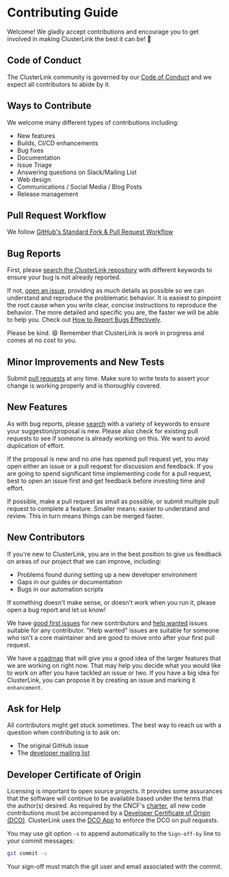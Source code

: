 # Contributing Guide

Welcome! We gladly accept contributions and encourage you to get involved in making
 ClusterLink the best it can be! 💖

## Code of Conduct

The ClusterLink community is governed by our [Code of Conduct](./CODE_OF_CONDUCT.md)
 and we expect all contributors to abide by it.

## Ways to Contribute

We welcome many different types of contributions including:

* New features
* Builds, CI/CD enhancements
* Bug fixes
* Documentation
* Issue Triage
* Answering questions on Slack/Mailing List
* Web design
* Communications / Social Media / Blog Posts
* Release management

<!--
Not everything happens through a GitHub pull request. Please come to our
[meetings](TODO) or [contact us](TODO) and let's discuss how we can work
together. -->

<!--
### Come to Meetings

Absolutely everyone is welcome to come to any of our meetings. You never need an
invite to join us. In fact, we want you to join us, even if you don’t have
anything you feel like you want to contribute. Just being there is enough!

You can find out more about our meetings [here](TODO). You don’t have to turn on
your video. The first time you come, introducing yourself is more than enough.
Over time, we hope that you feel comfortable voicing your opinions, giving
feedback on others’ ideas, and even sharing your own ideas, and experiences.
-->

## Pull Request Workflow

We follow [GitHub's Standard Fork & Pull Request Workflow](https://gist.github.com/Chaser324/ce0505fbed06b947d962)

## Bug Reports

First, please [search the ClusterLink repository](https://github.com/clusterlink-net/clusterlink/issues)
 with different keywords to ensure your bug is not already reported.

If not, [open an issue](https://github.com/clusterlink-net/clusterlink/issues/new), providing as
 much details as possible so we can understand and reproduce the problematic behavior. It is easiest
 to pinpoint the root cause when you write clear, concise instructions to reproduce the behavior.
 The more detailed and specific you are, the faster we will be able to help you. Check out [How to
 Report Bugs Effectively](https://www.chiark.greenend.org.uk/~sgtatham/bugs.html).

Please be kind. :smile: Remember that ClusterLink is work in progress and comes at no cost to you.

## Minor Improvements and New Tests

Submit [pull requests](https://github.com/clusterlink-net/clusterlink/pulls) at any time. Make
 sure to write tests to assert your change is working properly and is thoroughly covered.

## New Features

As with bug reports, please [search](https://github.com/clusterlink-net/clusterlink/issues) with
 a variety of keywords to ensure your suggestion/proposal is new. Please also check for existing pull
 requests to see if someone is already working on this. We want to avoid duplication of effort.

If the proposal is new and no one has opened pull request yet, you may open either an issue or a
 pull request for discussion and feedback. If you are going to spend significant time implementing
 code for a pull request, best to open an issue first and get feedback before investing time and effort.

If possible, make a pull request as small as possible, or submit multiple pull request to complete a
 feature. Smaller means: easier to understand and review. This in turn means things can be merged
 faster.

## New Contributors

If you're new to ClusterLink, you are in the best position to give us feedback on areas of
 our project that we can improve, including:

* Problems found during setting up a new developer environment
* Gaps in our guides or documentation
* Bugs in our automation scripts

If something doesn't make sense, or doesn't work when you run it, please open a
 bug report and let us know!

We have [good first issues](https://github.com/clusterlink-net/clusterlink/issues?q=is%3Aopen+is%3Aissue+label%3A%22good+first+issue%22) for new contributors
 and [help wanted](https://github.com/clusterlink-net/clusterlink/issues?q=is%3Aopen+is%3Aissue+label%3A%22help+wanted%22)
 issues suitable for any contributor.
 "Help wanted" issues are suitable for someone who isn't a core maintainer and are good to move onto
 after your first pull request.

<!-- 
Sometimes there won’t be any issues with these labels. That’s ok! There is
likely still something for you to work on. If you want to contribute but you
don’t know where to start or can't find a suitable issue, you can ⚠️ **explain how people can ask for an issue to work on**.
-->

We have a [roadmap](./README.md#scope) that will give you a good idea of the larger
 features that we are working on right now. That may help you decide what you would
 like to work on after you have tackled an issue or two. If you have a big idea for
 ClusterLink, you can propose it by creating an issue and marking it `enhancement`.

## Ask for Help

All contributors might get stuck sometimes. The best way to reach us with a question
 when contributing is to ask on:

* The original GitHub issue
* The [developer mailing list](https://groups.google.com/g/clusterlink-dev/)
<!-- * Our [Slack channel](TODO missing link) -->

## Developer Certificate of Origin

Licensing is important to open source projects. It provides some assurances that
 the software will continue to be available based under the terms that the
 author(s) desired. As required by the CNCF's [charter](https://github.com/cncf/foundation/blob/master/charter.md#11-ip-policy),
 all new code contributions must be accompanied by a
 [Developer Certificate of Origin (DCO)](https://developercertificate.org/). ClusterLink uses
 the [DCO App](https://github.com/apps/dco) to enforce the DCO on pull requests.

You may use git option `-s` to append automatically to the `Sign-off-by` line to your commit messages:

```sh
git commit -s
```

Your sign-off must match the git user and email associated with the commit.

<!-- 
Developer workflow (e.g., environment set up, creating PRs, commit messages, etc)
are covered in a separate document
-->
